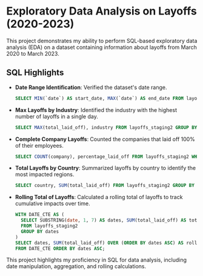 # Exploratory Data Analysis on Layoffs (2020-2023)

This project demonstrates my ability to perform SQL-based exploratory data analysis (EDA) on a dataset containing information about layoffs from March 2020 to March 2023.

## SQL Highlights

- **Date Range Identification**: Verified the dataset's date range.
  ```sql
  SELECT MIN(`date`) AS start_date, MAX(`date`) AS end_date FROM layoffs_staging2;
  
- **Max Layoffs by Industry**: Identified the industry with the highest number of layoffs in a single day.
  ```sql
  SELECT MAX(total_laid_off), industry FROM layoffs_staging2 GROUP BY industry ORDER BY 1 DESC;

- **Complete Company Layoffs**: Counted the companies that laid off 100% of their employees.
  ```sql
  SELECT COUNT(company), percentage_laid_off FROM layoffs_staging2 WHERE percentage_laid_off = 1 GROUP BY percentage_laid_off;

- **Total Layoffs by Country**: Summarized layoffs by country to identify the most impacted regions.
  ```sql
  SELECT country, SUM(total_laid_off) FROM layoffs_staging2 GROUP BY country ORDER BY 2 DESC;

- **Rolling Total of Layoffs**: Calculated a rolling total of layoffs to track cumulative impacts over time.
  ```sql
  WITH DATE_CTE AS (
    SELECT SUBSTRING(date, 1, 7) AS dates, SUM(total_laid_off) AS total_laid_off
    FROM layoffs_staging2
    GROUP BY dates
  )
  SELECT dates, SUM(total_laid_off) OVER (ORDER BY dates ASC) AS rolling_total_layoffs
  FROM DATE_CTE ORDER BY dates ASC;

This project highlights my proficiency in SQL for data analysis, including date manipulation, aggregation, and rolling calculations.
